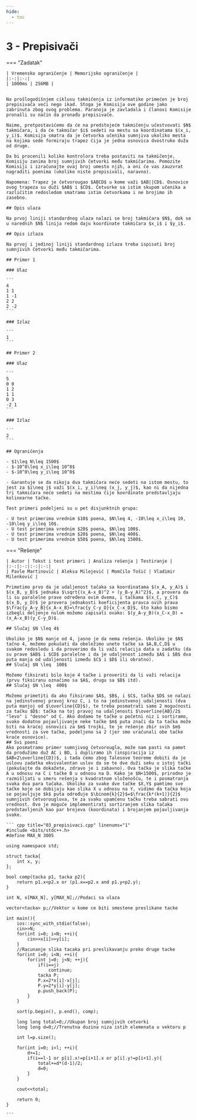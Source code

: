 ```yaml
---
hide:
  - toc
---
```


# 3 - Prepisivači

=== "Zadatak"
	
	| Vremensko ograničenje | Memorijsko ograničenje |
	|:-:|:-:|
	| 1000ms | 256MB |
	
	
	Na prošlogodišnjem ciklusu takmičenja iz informatike primećen je broj prepisivača veći nego ikad. Stoga je Komisija ove godine jako zabrinuta zbog ovog problema. Paranoja je zavladala i članovi Komisije pronašli su način da pronađu prepisivače.
	
	Naime, pretpostavićemo da će na predstojećm takmičenju učestvovati $N$ takmičara, i da će takmičar $i$ sedeti na mestu sa koordinatama $(x_i, y_i)$. Komisija smatra da je četvorka učenika sumnjiva ukoliko mesta na kojima sede formiraju trapez čija je jedna osnovica dvostruko duža od druge. 
	
	Da bi procenili koliko kontrolora treba postaviti na takmičenje, Komisiju zanima broj sumnjivih četvorki među takmičarima. Pomozite Komisiji i izračunajte ovaj broj umesto njih, a oni će vas zauzvrat nagraditi poenima (ukoliko niste prepisivali, naravno).
	
	Napomena: Trapez je četvorougao $ABCD$ u kome važi $AB||CD$. Osnovice ovog trapeza su duži $AB$ i $CD$. Četvorke sa istim skupom učenika a različitim redosledom smatramo istim četvorkama i ne brojimo ih zasebno.
	
	## Opis ulaza
	
	Na prvoj liniji standardnog ulaza nalazi se broj takmičara $N$, dok se u narednih $N$ linija redom daju koordinate takmičara $x_i$ i $y_i$.
	
	## Opis izlaza
	
	Na prvoj i jedinoj liniji standardnog izlaza treba ispisati broj sumnjivih četvorki među takmičarima.
	
	## Primer 1
	
	### Ulaz
	
	```
	4
	1 1
	1 -1
	2 2
	2 -2
	```
	
	### Izlaz
	
	```
	1
	```
	
	## Primer 2
	
	### Ulaz
	
	```
	5
	0 0
	1 2
	1 1
	0 3
	-2 1
	```
	
	### Izlaz
	
	```
	2
	```
	
	## Ograničenja
	
	- $1\leq N\leq 1500$
	- $-10^8\leq x_i\leq 10^8$
	- $-10^8\leq y_i\leq 10^8$
	
	- Garantuje se da nikoja dva takmičara neće sedeti na istom mestu, to jest za $i\neq j$ važi $(x_i, y_i)\neq (x_j, y_j)$, kao ni da nijedna tri takmičara neće sedeti na mestima čije koordinate predstavljaju kolinearne tačke.
	
	Test primeri podeljeni su u pet disjunktnih grupa:
	
	- U test primerima vrednim $10$ poena, $N\leq 4, -10\leq x_i\leq 10, -10\leq y_i\leq 10$.
	- U test primerima vrednim $20$ poena, $N\leq 100$.
	- U test primerima vrednim $20$ poena, $N\leq 400$.
	- U test primerima vrednim $50$ poena, $N\leq 1500$.
	
=== "Rešenje"
	
	| Autor | Tekst i test primeri | Analiza rеšenja | Testiranje |
	|:-:|:-:|:-:|:-:|
	| Pavle Martinović | Aleksa Milojević | Momčilo Tošić | Vladimir Milenković |
	
	Primetimo prvo da je udaljenost tačaka sa koordinatama $(x_A, y_A)$ i $(x_B, y_B)$ jednaka $\sqrt{(x_A-x_B)^2 + (y_B-y_A)^2}$, a provera da li su paralelne prave određena ovim dvema, i tačkama $(x_C, y_C)$ $(x_D, y_D)$ je provera jednakosti koeficijenta pravca ovih prava $\frac{y_A-y_B}{x_A-x_B}=\frac{y_C-y_D}{x_C-x_D}$, što kako bismo izbegli deljenje nulom možemo zapisati ovako: $(y_A-y_B)(x_C-x_D) = (x_A-x_B)(y_C-y_D)$.
	
	## Slučaj $N \leq 4$
	
	Ukoliko je $N$ manje od 4, jasno je da nema rešenja. Ukoliko je $N$ tačno 4, možemo pokušati da obeležimo unete tačke sa $A,B,C,D$ u svakom redosledu i da proverimo da li važi relacija data u zadatku (da su prave $AB$ i $CD$ paralelne i da je udaljenost između $A$ i $B$ dva puta manja od udaljenosti između $C$ i $D$ ili obratno).
	## Slučaj $N \leq  100$
	
	Možemo fiksirati bilo koje 4 tačke i proveriti da li važi relacija (prvu fiksiranu označimo sa $A$, drugu sa $B$ itd).
	## Slučaj $N \leq  400$
	
	Možemo primetiti da ako fiksiramo $A$, $B$, i $C$, tačka $D$ se nalazi na jedinstvenoj pravoj kroz C, i to na jedinstvenoj udaljenosti (dva puta manjoj od $\overline{CD}$), te treba posmatrati samo 2 mogućnosti za tačku $D$: tačka na toj pravoj na udaljenosti $\overline{AB}/2$ "levo" i "desno" od C. Ako dodamo te tačke u početni niz i sortiramo, svako dodatno pojavljivanje neke tačke $m$ puta znači da ta tačka može biti na kraćoj osnovici za $m$ trojki, te je rešenje zbir svih $m$ vrednosti za sve tačke, podeljeno sa 2 (jer smo uračunali obe tačke kraće osnovice).
	## Svi poeni
	Ako posmatramo primer sumnjivog četvorougla, može nam pasti na pamet da produžimo duž AC i BD, i dupliramo ih (inspiracija iz $AB=2\overline{CD})$, i tada ćemo zbog Talesove teoreme dobiti da je uslovu zadatka ekvivalentan uslov da se te dve duži seku u istoj tački (pokušajte da dokažete, zdravo je i zabavno). Ova tačka je slika tačke A u odnosu na C i tačke B u odnosu na D. Kako je $N<1500$, prirodno je razmišljati u smeru rešenja s kvadratnom složenošću, te i posmatranja svaka dva para tačaka. Ukoliko za svake dve tačke $X,Y$ pamtimo sve tačke koje se dobijaju kao slika X u odnosu na Y, vidimo da tačka koja se pojavljuje $k$ puta određuje $\binom{k}{2}$=$\frac{k*(k+1)}{2}$ sumnjivih četvorouglova, te za svaku upamćenu tačku treba sabrati ovu vrednost. Ovo je moguće implementirati sortiranjem slika tačaka predstavljenih kao par brojeva (koordinata) i brojanjem pojavljivanja svake.
	
	``` cpp title="03_prepisivaci.cpp" linenums="1"
	#include <bits/stdc++.h>
	#define MAX_N 3005
	
	using namespace std;
	
	struct tacka{
		int x, y;
	};
	
	bool comp(tacka p1, tacka p2){
		return p1.x<p2.x or (p1.x==p2.x and p1.y<p2.y);
	}
	
	int N, x[MAX_N], y[MAX_N];//Podaci sa ulaza
	
	vector<tacka> p;//Vektor u kome ce biti smestene preslikane tacke
	
	int main(){
		ios::sync_with_stdio(false);
		cin>>N;
		for(int i=0; i<N; ++i){
			cin>>x[i]>>y[i];
		}
		//Racunanje slika tacaka pri preslikavanju preko druge tacke
		for(int i=0; i<N; ++i){
			for(int j=0; j<N; ++j){
				if(i==j)
					continue;
				tacka P;
				P.x=2*x[i]-x[j];
				P.y=2*y[i]-y[j];
				p.push_back(P);
			}
		}
		
		sort(p.begin(), p.end(), comp);
		
		long long total=0;//Ukupan broj sumnjivih cetvorki
		long long d=0;//Trenutna duzina niza istih elemenata u vektoru p
		
		int l=p.size();
		
		for(int i=0; i<l; ++i){
			d+=1;
			if(i==l-1 or p[i].x!=p[i+1].x or p[i].y!=p[i+1].y){
				total+=d*(d-1)/2;
				d=0;
			}
		}
		
		cout<<total;
		
		return 0;
	}

	```
